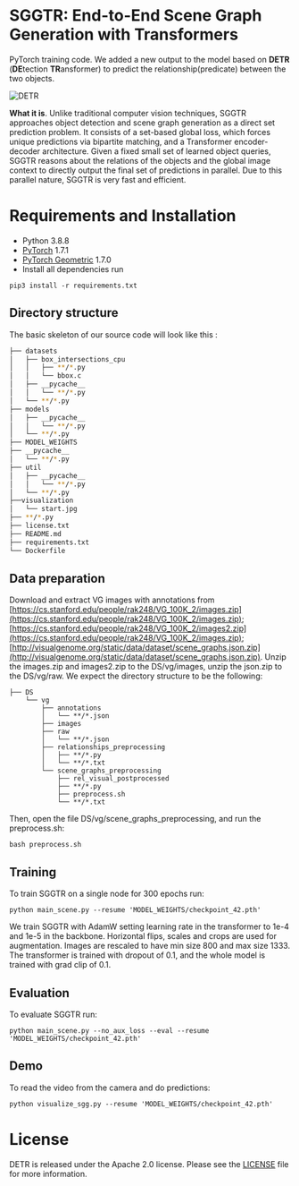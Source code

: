 **SGGTR**: End-to-End Scene Graph Generation with Transformers
========
PyTorch training code. We added a new output to the model based on **DETR** (**DE**tection **TR**ansformer) to predict the relationship(predicate) between the two objects.


![DETR](.github/DETR.png)

**What it is**. Unlike traditional computer vision techniques, SGGTR approaches object detection and scene graph generation as a direct set prediction problem. It consists of a set-based global loss, which forces unique predictions via bipartite matching, and a Transformer encoder-decoder architecture. 
Given a fixed small set of learned object queries, SGGTR reasons about the relations of the objects and the global image context to directly output the final set of predictions in parallel. Due to this parallel nature, SGGTR is very fast and efficient.

# Requirements and Installation
* Python 3.8.8
* [PyTorch](http://pytorch.org/) 1.7.1
* [PyTorch Geometric](https://github.com/rusty1s/pytorch_geometric) 1.7.0
* Install all dependencies run
```
pip3 install -r requirements.txt
```

## Directory structure

The basic skeleton of our source code will look like this :
```bash
├── datasets
│   ├── box_intersections_cpu
│   │   ├── **/*.py
│   │   └── bbox.c
│   ├── __pycache__
│   │   └── **/*.py
│   └── **/*.py
├── models
│   ├── __pycache__
│   │   └── **/*.py
│   └── **/*.py
├── MODEL_WEIGHTS
├── __pycache__
│   └── **/*.py
├── util
│   ├── __pycache__
│   │   └── **/*.py
│   └── **/*.py
├──visualization
│   └── start.jpg
├── **/*.py
├── license.txt
├── README.md
├── requirements.txt
└── Dockerfile
```

## Data preparation

Download and extract VG images with annotations from
[https://cs.stanford.edu/people/rak248/VG_100K_2/images.zip](https://cs.stanford.edu/people/rak248/VG_100K_2/images.zip);
[https://cs.stanford.edu/people/rak248/VG_100K_2/images2.zip](https://cs.stanford.edu/people/rak248/VG_100K_2/images.zip);
[http://visualgenome.org/static/data/dataset/scene_graphs.json.zip](http://visualgenome.org/static/data/dataset/scene_graphs.json.zip).
Unzip the images.zip and images2.zip to the DS/vg/images, unzip the json.zip to the DS/vg/raw. 
We expect the directory structure to be the following:
```
├── DS
    └── vg
        ├── annotations
        │   └── **/*.json
        ├── images
        ├── raw
        │   └── **/*.json
        ├── relationships_preprocessing
        │   ├── **/*.py
        │   └── **/*.txt
        └── scene_graphs_preprocessing
            ├── rel_visual_postprocessed
            ├── **/*.py
            ├── preprocess.sh
            └── **/*.txt
```
Then, open the file DS/vg/scene_graphs_preprocessing, and run the preprocess.sh:
```
bash preprocess.sh
```
## Training
To train SGGTR on a single node for 300 epochs run:
```
python main_scene.py --resume 'MODEL_WEIGHTS/checkpoint_42.pth'
```
We train SGGTR with AdamW setting learning rate in the transformer to 1e-4 and 1e-5 in the backbone.
Horizontal flips, scales and crops are used for augmentation.
Images are rescaled to have min size 800 and max size 1333.
The transformer is trained with dropout of 0.1, and the whole model is trained with grad clip of 0.1.


## Evaluation
To evaluate SGGTR run:
```
python main_scene.py --no_aux_loss --eval --resume 'MODEL_WEIGHTS/checkpoint_42.pth'
```

## Demo
To read the video from the camera and do predictions:
```
python visualize_sgg.py --resume 'MODEL_WEIGHTS/checkpoint_42.pth'
```

# License
DETR is released under the Apache 2.0 license. Please see the [LICENSE](LICENSE) file for more information.

